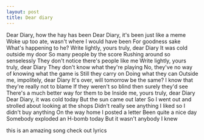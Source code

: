 ```yaml
---
layout: post
title: Dear diary 
---
```


Dear Diary, how the hay has been
Dear Diary, it's been just like a meme
Woke up too ate, wasn't where I would have been
For goodness sake
What's happening to he?
Write lightly, yours truly, dear Diary
It was cold outside my door
So many people by the score
Rushing around so senselessly
They don't notice there's people like me
Write lightly, yours truly, dear Diary
They don't know what they're playing
No, they've no way of knowing what the game is
Still they carry on
Doing what they can
Outside me, impolitely, dear Diary
It's over, will tomorrow be the same?
I know that they're really not to blame
If they weren't so blind then surely they'd see
There's a much better way for them to be
Inside me, yours truly, dear Diary
Dear Diary, it was cold today
But the sun came out later
So I went out and strolled about looking at the shops
Didn't really see anything I liked so I didn't buy anything
On the way home I posted a letter
Been quite a nice day
Somebody exploded an H-bomb today
But it wasn't anybody I knew


this is an amazing song check out lyrics
